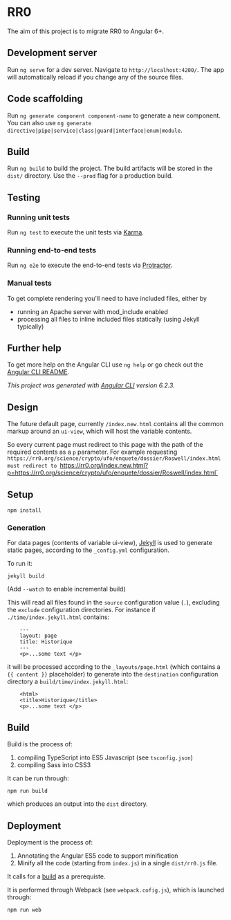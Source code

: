 # RR0

The aim of this project is to migrate RR0 to Angular 6+.

## Development server

Run `ng serve` for a dev server. Navigate to `http://localhost:4200/`. The app will automatically reload if you change any of the source files.

## Code scaffolding

Run `ng generate component component-name` to generate a new component. You can also use `ng generate directive|pipe|service|class|guard|interface|enum|module`.

## Build

Run `ng build` to build the project. The build artifacts will be stored in the `dist/` directory. Use the `--prod` flag for a production build.

## Testing

### Running unit tests

Run `ng test` to execute the unit tests via [Karma](https://karma-runner.github.io).

### Running end-to-end tests

Run `ng e2e` to execute the end-to-end tests via [Protractor](http://www.protractortest.org/).

### Manual tests

To get complete rendering you'll need to have included files, either by

- running an Apache server with mod_include enabled
- processing all files to inline included files statically (using Jekyll typically)

## Further help

To get more help on the Angular CLI use `ng help` or go check out the [Angular CLI README](https://github.com/angular/angular-cli/blob/master/README.md).

_This project was generated with [Angular CLI](https://github.com/angular/angular-cli) version 6.2.3._

## Design 

The future default page, currently `/index.new.html` contains all the common markup around an `ui-view`, 
which will host the variable contents.

So every current page must redirect to this page with the path of the required contents as a `p` parameter. 
For example requesting `https://rr0.org/science/crypto/ufo/enquete/dossier/Roswell/index.html must redirect to
`https://rr0.org/index.new.html?p=https://rr0.org/science/crypto/ufo/enquete/dossier/Roswell/index.html`

## Setup

    npm install

### Generation

For data pages (contents of variable ui-view), [Jekyll](https://jekyllrb.com/docs/usage/) is used to generate static pages,
according to the `_config.yml` configuration.

To run it:

    jekyll build
    
(Add `--watch` to enable incremental build)
    
This will read all files found in the `source` configuration value (`.`), 
excluding the `exclude` configuration directories. For instance if `./time/index.jekyll.html` contains:

```
    ---
    layout: page
    title: Historique
    ---
    <p>...some text </p>
```

it will be processed according to the `_layouts/page.html` 
(which contains a `{{ content }}` placeholder)
to generate into the `destination` configuration directory a `build/time/index.jekyll.html`:

```
    <html>
    <title>Historique</title>
    <p>...some text </p>
```

## Build 

Build is the process of:

1. compiling TypeScript into ES5 Javascript (see `tsconfig.json`)
1. compiling Sass into CSS3

It can be run through:

    npm run build
    
which produces an output into the `dist` directory.

## Deployment

Deployment is the process of:

1. Annotating the Angular ES5 code to support minification
1. Minify all the code (starting from `index.js`) in a single `dist/rr0.js` file.

It calls for a [build](#build) as a prerequiste.

It is performed through Webpack (see `webpack.cofig.js`), which is launched through:

    npm run web
